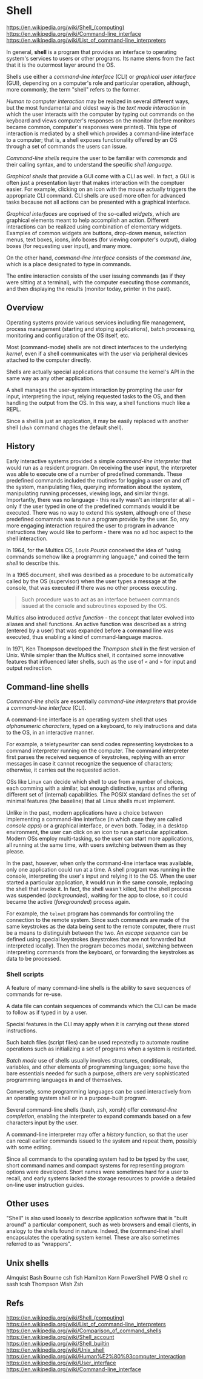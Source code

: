 # Shell

https://en.wikipedia.org/wiki/Shell_(computing)
https://en.wikipedia.org/wiki/Command-line_interface
https://en.wikipedia.org/wiki/List_of_command-line_interpreters

In general, **shell** is a program that provides an interface to operating system's services to users or other programs. Its name stems from the fact that it is the outermost layer around the OS.

Shells use either a *command-line interface* (CLI) or *graphical user interface* (GUI), depending on a computer's role and particular operation, although, more commonly, the term "shell" refers to the former.

*Human to computer interaction* may be realized in several different ways, but the most fundamental and oldest way is the *text mode interaction* in which the user interacts with the computer by typing out commands on the keyboard and views computer's responses on the monitor (before monitors became common, computer's responses were printed). This type of interaction is mediated by a shell which provides a command-line interface to a computer; that is, a shell exposes functionality offered by an OS through a set of commands the users can issue.

*Command-line shells* require the user to be familiar with *commands* and their calling syntax, and to understand the specific *shell language*.


*Graphical shells* that provide a GUI come with a CLI as well. In fact, a GUI is often just a presentation layer that makes interaction with the comptuer easier. For example, clicking on an icon with the mouse actually triggers the appropriate CLI command. CLI shells are used more often for advanced tasks because not all actions can be presented with a graphical interface.

*Graphical interfaces* are coprised of the so-called *widgets*, which are graphical elements meant to help accomplish an action. Different interactions can be realized using combination of elementary widgets. Examples of common widgets are buttons, drop-down menus, selection menus, text boxes, icons, info boxes (for viewing computer's output), dialog boxes (for requesting user input), and many more.

On the other hand, *command-line interface* consists of the *command line*, which is a place designated to type in commands.

The entire interaction consists of the user issuing commands (as if they were sitting at a terminal), with the computer executing those commands, and then displaying the results (monitor today, printer in the past).


## Overview

Operating systems provide various services including file management, process management (starting and stoping applications), batch processing, monitoring and configuration of the OS itself, etc.

Most (command-mode) shells are not direct interfaces to the underlying *kernel*, even if a shell communicates with the user via peripheral devices attached to the computer directly.

Shells are actually special applications that consume the kernel's API in the same way as any other application.

A shell manages the user-system interaction by prompting the user for input, interpreting the input, relying requested tasks to the OS, and then handling the output from the OS. In this way, a shell functions much like a REPL.

Since a shell is just an application, it may be easily replaced with another shell (`chsh` command chages the default shell).

## History

Early interactive systems provided a simple *command-line interpreter* that would run as a resident program. On receiving the user input, the interpreter was able to execute one of a number of predefined commands. These predefined commands included the routines for logging a user on and off the system, manipulating files, querying information about the system, manipulating running processes, viewing logs, and similar things. Importantly, there was no language - this really wasn't an interpreter at all - only if the user typed in one of the predefined commands would it be executed. There was no way to extend this system, although one of these predefined comamnds was to run a program provide by the user. So, any more engaging interaction required the user to program in advance instructions they would like to perform - there was no ad hoc aspect to the shell interaction.

In 1964, for the Multics OS, *Louis Pouzin* conceived the idea of "using commands somehow like a programming language," and coined the term *shell* to describe this.

In a 1965 document, shell was desribed as a procedure to be automatically called by the OS (supervisor) when the user types a message at the console, that was executed if there was no other process executing.

>Such procedure was to act as an interface between commands issued at the console and subroutines exposed by the OS.

Multics also introduced *active function* - the concept that later evolved into aliases and shell functions. An active function was described as a string (entered by a user) that was expanded before a command line was executed, thus enabling a kind of command-language macros.

In 1971, Ken Thompson developed the *Thompson shell* in the first version of Unix. While simpler than the Multics shell, it contained some innovative features that influenced later shells, such as the use of `<` and `>` for input and output redirection.

## Command-line shells

*Command-line shells* are essentially *command-line interpreters* that provide a *command-line interface* (CLI).

A command-line interface is an operating system shell that uses *alphanumeric characters*, typed on a keyboard, to rely instructions and data to the OS, in an interactive manner.

For example, a teletypewriter can send codes representing keystrokes to a command interpreter running on the computer. The command interpreter first parses the received sequence of keystrokes, replying with an error messages in case it cannot recognize the sequence of characters; otherwise, it carries out the requested action.

OSs like Linux can decide which shell to use from a number of choices, each comming with a similar, but enough distinctive, syntax and offering different set of (internal) capabilities. The POSIX standard defines the set of minimal features (the baseline) that all Linux shells must implement.

Unlike in the past, modern applications have a choice between implementing a command-line interface (in which case they are called *console apps*) or a graphical interface, or even both. Today, in a desktop environment, the user can click on an icon to run a particular application. Modern OSs employ multi-tasking, so the user can start more applications, all running at the same time, with users switching between them as they please.

In the past, however, when only the command-line interface was available, only one application could run at a time. A shell program was running in the console, interpreting the user's input and relying it to the OS. When the user started a particular application, it would run in the same console, replacing the shell that invoke it. In fact, the shell wasn't killed, but the shell process was suspended (*backgrounded*), waiting for the app to close, so it could became the active (*foregrounded*) process again.

For example, the `telnet` program has commands for controlling the connection to the remote system. Since such commands are made of the same keystrokes as the data being sent to the remote computer, there must be a means to distinguish between the two. An *escape sequence* can be defined using special keystrokes (keystrokes that are not forwarded but interpreted locally). Then the program becomes modal, switching between interpreting commands from the keyboard, or forwarding the keystrokes as data to be processed.

### Shell scripts

A feature of many command-line shells is the ability to save sequences of commands for re-use.

A data file can contain sequences of commands which the CLI can be made to follow as if typed in by a user.

Special features in the CLI may apply when it is carrying out these stored instructions.

Such batch files (script files) can be used repeatedly to automate routine operations such as initializing a set of programs when a system is restarted.

*Batch mode* use of shells usually involves structures, conditionals, variables, and other elements of programming languages; some have the bare essentials needed for such a purpose, others are very sophisticated programming languages in and of themselves.

Conversely, some programming languages can be used interactively from an operating system shell or in a purpose-built program.

Several command-line shells (bash, zsh, xonsh) offer *command-line completion*, enabling the interpreter to expand commands based on a few characters input by the user.

A command-line interpreter may offer a *history* function, so that the user can recall earlier commands issued to the system and repeat them, possibly with some editing.

Since all commands to the operating system had to be typed by the user, short command names and compact systems for representing program options were developed. Short names were sometimes hard for a user to recall, and early systems lacked the storage resources to provide a detailed on-line user instruction guides.

## Other uses

"Shell" is also used loosely to describe application software that is "built around" a particular component, such as web browsers and email clients, in analogy to the shells found in nature. Indeed, the (command-line) shell encapsulates the operating system kernel. These are also sometimes referred to as "wrappers".

## Unix shells

Almquist
Bash
Bourne
csh
fish
Hamilton
Korn
PowerShell
PWB
Q shell
rc
sash
tcsh
Thompson
Wish
Zsh


## Refs

https://en.wikipedia.org/wiki/Shell_(computing)
https://en.wikipedia.org/wiki/List_of_command-line_interpreters
https://en.wikipedia.org/wiki/Comparison_of_command_shells
https://en.wikipedia.org/wiki/Shell_account
https://en.wikipedia.org/wiki/Shell_builtin
https://en.wikipedia.org/wiki/Unix_shell
https://en.wikipedia.org/wiki/Human%E2%80%93computer_interaction
https://en.wikipedia.org/wiki/User_interface
https://en.wikipedia.org/wiki/Command-line_interface

